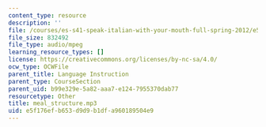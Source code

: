 ```yaml
---
content_type: resource
description: ''
file: /courses/es-s41-speak-italian-with-your-mouth-full-spring-2012/e5f176efb653d9d9b1dfa960189504e9_meal_structure.mp3
file_size: 832492
file_type: audio/mpeg
learning_resource_types: []
license: https://creativecommons.org/licenses/by-nc-sa/4.0/
ocw_type: OCWFile
parent_title: Language Instruction
parent_type: CourseSection
parent_uid: b99e329e-5a82-aaa7-e124-7955370dab77
resourcetype: Other
title: meal_structure.mp3
uid: e5f176ef-b653-d9d9-b1df-a960189504e9
---
```

